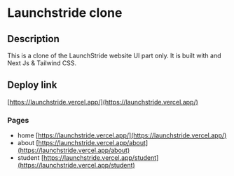 # Launchstride clone

## Description
This is a clone of the LaunchStride website UI part only.
It is built with and Next Js & Tailwind CSS.

## Deploy link
[https://launchstride.vercel.app/](https://launchstride.vercel.app/)

### Pages
- home [https://launchstride.vercel.app/](https://launchstride.vercel.app/)
- about [https://launchstride.vercel.app/about](https://launchstride.vercel.app/about)
- student [https://launchstride.vercel.app/student](https://launchstride.vercel.app/student)